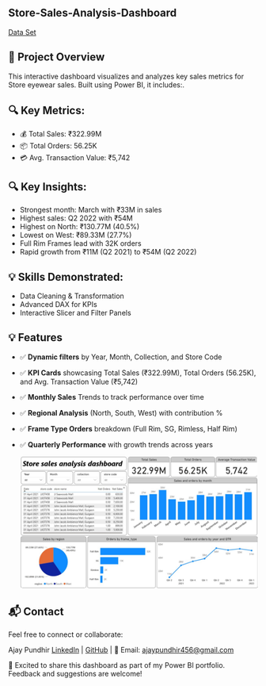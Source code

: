 ## Store-Sales-Analysis-Dashboard

[Data Set](https://github.com/Ajaypundhir456/Store-Sales-Analysis-Dashboard/blob/main/JJ%20Sales%20Data.xlsx)

## 🚀 Project Overview
This interactive dashboard visualizes and analyzes key sales metrics for Store eyewear sales. Built using Power BI, it includes:.

## 🔍 Key Metrics:

* 💰 Total Sales: ₹322.99M
* 📦 Total Orders: 56.25K
* 💳 Avg. Transaction Value: ₹5,742

## 🔍 Key Insights:

* Strongest month: March with ₹33M in sales
* Highest sales: Q2 2022 with ₹54M
* Highest on North: ₹130.77M (40.5%)
* Lowest on West: ₹89.33M (27.7%)
* Full Rim Frames lead with 32K orders
* Rapid growth from ₹11M (Q2 2021) to ₹54M (Q2 2022)

  
## 💡 Skills Demonstrated:

* Data Cleaning & Transformation
* Advanced DAX for KPIs
* Interactive Slicer and Filter Panels

## 💡 Features

* ✅ **Dynamic filters** by Year, Month, Collection, and Store Code
* ✅ **KPI Cards** showcasing Total Sales (₹322.99M), Total Orders (56.25K), and Avg. Transaction Value (₹5,742)
* ✅ **Monthly Sales** Trends to track performance over time
* ✅ **Regional Analysis** (North, South, West) with contribution %
* ✅ **Frame Type Orders** breakdown (Full Rim, SG, Rimless, Half Rim)
* ✅ **Quarterly Performance** with growth trends across years

  ![Store Sales analysis Dashboard](https://github.com/Ajaypundhir456/Store-Sales-Analysis-Dashboard/blob/main/Offline%20Sales.jpg)


## 📬 Contact
Feel free to connect or collaborate:

Ajay Pundhir
[LinkedIn](https://www.linkedin.com/in/ajay-pundhir-ab3a98193) | [GitHub](https://github.com/Ajaypundhir456) | 📧 Email: ajaypundhir456@gmail.com

📣 Excited to share this dashboard as part of my Power BI portfolio. Feedback and suggestions are welcome!
